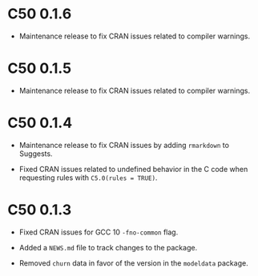 # C50 0.1.6

* Maintenance release to fix CRAN issues related to compiler warnings. 


# C50 0.1.5

* Maintenance release to fix CRAN issues related to compiler warnings. 

# C50 0.1.4

* Maintenance release to fix CRAN issues by adding `rmarkdown` to Suggests.

* Fixed CRAN issues related to undefined behavior in the C code when requesting rules with `C5.0(rules = TRUE)`.


# C50 0.1.3

* Fixed CRAN issues for GCC 10 `-fno-common` flag.

* Added a `NEWS.md` file to track changes to the package.

* Removed `churn` data in favor of the version in the `modeldata` package. 
